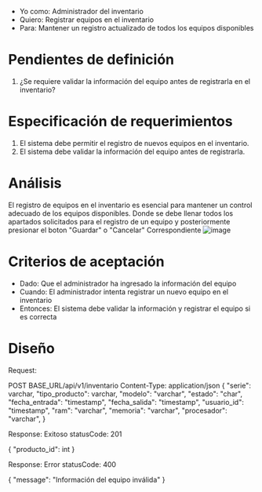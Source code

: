 - Yo como: Administrador del inventario
- Quiero: Registrar equipos en el inventario
- Para: Mantener un registro actualizado de todos los equipos disponibles

# Pendientes de definición
1. ¿Se requiere validar la información del equipo antes de registrarla en el inventario?

# Especificación de requerimientos
1. El sistema debe permitir el registro de nuevos equipos en el inventario.
2. El sistema debe validar la información del equipo antes de registrarla.

# Análisis
El registro de equipos en el inventario es esencial para mantener un control adecuado de los equipos disponibles.
Donde se debe llenar todos los apartados solicitados para el registro de un equipo y posteriormente presionar el boton "Guardar" o "Cancelar" Correspondiente
![image](https://github.com/Crisale7/Invenio/assets/93544993/aeb90e76-2c4a-4cae-a1ac-ff9c362c9b15) 


# Criterios de aceptación
- Dado: Que el administrador ha ingresado la información del equipo
- Cuando: El administrador intenta registrar un nuevo equipo en el inventario
- Entonces: El sistema debe validar la información y registrar el equipo si es correcta

# Diseño
Request:

POST BASE_URL/api/v1/inventario
Content-Type: application/json
{
    "serie": varchar,
    "tipo_producto": varchar,
    "modelo": "varchar",
    "estado": "char",
    "fecha_entrada": "timestamp",
    "fecha_salida": "timestamp",
    "usuario_id": "timestamp",
    "ram": "varchar",
    "memoria": "varchar",
    "procesador": "varchar",
}

Response: Exitoso statusCode: 201

{
    "producto_id": int
}

Response: Error statusCode: 400

{
    "message": "Información del equipo inválida"
}

